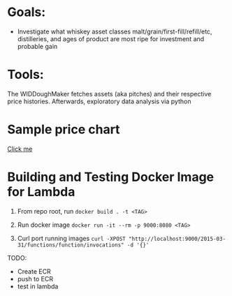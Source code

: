 # Goals:
 - Investigate what whiskey asset classes malt/grain/first-fill/refill/etc, distilleries, and ages of product are most ripe for investment and probable gain
 
# Tools:
The WIDDoughMaker fetches assets (aka pitches) and their respective price histories. Afterwards, exploratory data analysis via python

# Sample price chart
[Click me](https://www.whiskyinvestdirect.com/tullibardine/2015/Q4/BBF/chart.do)

# Building and Testing Docker Image for Lambda
1. From repo root, run
`docker build . -t <TAG>`

2. Run docker image
`docker run -it --rm -p 9000:8080 <TAG>`

3. Curl port running images
`curl -XPOST "http://localhost:9000/2015-03-31/functions/function/invocations" -d '{}'`


TODO:
- Create ECR
- push to ECR
- test in lambda
